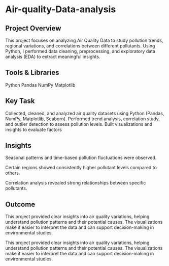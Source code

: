 # Air-quality-Data-analysis

## Project Overview

This project focuses on analyzing Air Quality Data to study pollution trends, regional variations, and correlations between different pollutants. Using Python, I performed data cleaning, preprocessing, and exploratory data analysis (EDA) to extract meaningful insights.

## Tools & Libraries
Python
Pandas
NumPy
Matplotlib

## Key Task
Collected, cleaned, and analyzed air quality datasets using Python (Pandas, NumPy, Matplotlib, Seaborn).
Performed trend analysis, correlation study, and outlier detection to assess pollution levels.
Built visualizations and insights to evaluate factors

## Insights

Seasonal patterns and time-based pollution fluctuations were observed.

Certain regions showed consistently higher pollutant levels compared to others.

Correlation analysis revealed strong relationships between specific pollutants.

## Outcome
This project provided clear insights into air quality variations, helping understand pollution patterns and their potential causes. The visualizations make it easier to interpret the data and can support decision-making in environmental studies.

This project provided clear insights into air quality variations, helping understand pollution patterns and their potential causes. The visualizations make it easier to interpret the data and can support decision-making in environmental studies.
